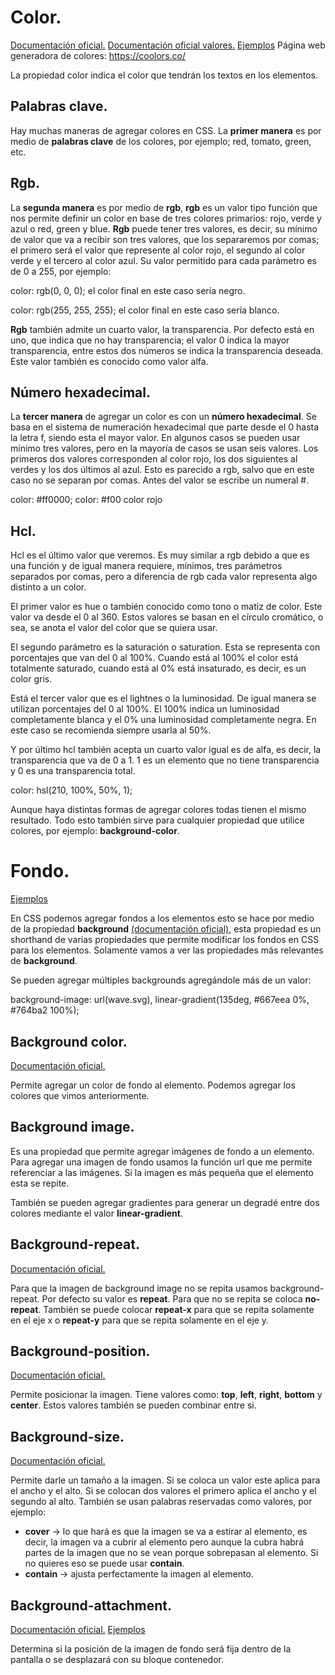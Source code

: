 ﻿# Color.

[Documentación oficial.](https://developer.mozilla.org/es/docs/Web/CSS/color)
[Documentación oficial valores.](https://developer.mozilla.org/es/docs/Web/CSS/color_value)
[Ejemplos](https://github.com/Juan122113/CursoCSS/tree/main/07-Fondos%20y%20Colores)
Página web generadora de colores: https://coolors.co/

La propiedad color indica el color que tendrán los textos en los elementos.

## Palabras clave.

Hay muchas maneras de agregar colores en CSS. La **primer manera** es por medio de __palabras clave__ de los colores, por ejemplo; red, tomato, green, etc. 

## Rgb.

La **segunda manera** es por medio de __rgb__, **rgb** es un valor tipo función que nos permite definir un color en base de tres colores primarios: rojo, verde y azul o red, green y blue. __Rgb__ puede tener tres valores, es decir, su mínimo de valor que va a recibir son tres valores, que los separaremos por comas; el primero será el valor que represente al color rojo, el segundo al color verde y el tercero al color azul. Su valor permitido para cada parámetro es de 0 a 255, por ejemplo:

color: rgb(0, 0, 0); 
el color final en este caso sería negro.

color: rgb(255, 255, 255);
el color final en este caso sería blanco.

**Rgb** también admite un cuarto valor, la transparencia. Por defecto está en uno, que indica que no hay transparencia; el valor 0 indica la mayor transparencia, entre estos dos números se indica la transparencia deseada. Este valor también es conocido como valor alfa.

## Número hexadecimal.

La __tercer manera__ de agregar un color es con un **número hexadecimal**. Se basa en el sistema de numeración hexadecimal que parte desde el 0 hasta la letra f, siendo esta el mayor valor. En algunos casos se pueden usar mínimo tres valores, pero en la mayoría de casos se usan seis valores. Los primeros dos valores corresponden al color rojo, los dos siguientes al verdes y los dos últimos al azul. Esto es parecido a rgb, salvo que en este caso no se separan por comas. Antes del valor se escribe un numeral #.

color: #ff0000;
color: #f00
color rojo

## Hcl.

Hcl es el último valor que veremos. Es muy similar a rgb debido a que es una función y de igual manera requiere, mínimos, tres parámetros separados por comas, pero a diferencia de rgb cada valor representa algo distinto a un color. 

El primer valor es hue o también conocido como tono o matiz de color. Este valor va desde el 0 al 360. Estos valores se basan en el círculo cromático, o sea, se anota el valor del color que se quiera usar.

El segundo parámetro es la saturación o saturation. Esta se representa con porcentajes que van del 0 al 100%. Cuando está al 100% el color está totalmente saturado, cuando está al 0% está insaturado, es decir, es un color gris.

Está el tercer valor que es el lightnes o la luminosidad. De igual manera se utilizan porcentajes del 0 al 100%. El 100% indica un luminosidad completamente blanca y el 0% una luminosidad completamente negra. En este caso se recomienda siempre usarla al 50%.

Y por último hcl también acepta un cuarto valor igual es de alfa, es decir, la transparencia que va de 0 a 1. 1  es un elemento que no tiene transparencia y 0 es una transparencia total.

color: hsl(210, 100%, 50%, 1);

Aunque haya distintas formas de agregar colores todas tienen el mismo resultado.
Todo esto también sirve para cualquier propiedad que utilice colores, por ejemplo: **background-color**.

# Fondo.

[Ejemplos](https://github.com/Juan122113/CursoCSS/tree/main/07-Fondos%20y%20Colores)

En CSS podemos agregar fondos a los elementos esto se hace por medio de la propiedad __background__ [(documentación oficial)](https://developer.mozilla.org/es/docs/Web/CSS/background), esta propiedad es un shorthand de varias propiedades que permite modificar los fondos en CSS para los elementos. Solamente vamos a ver las propiedades más relevantes de **background**.

Se pueden agregar múltiples backgrounds agregándole más de un valor:

background-image: url(wave.svg), linear-gradient(135deg, #667eea  0%, #764ba2  100%);

## Background color.

[Documentación oficial.](https://developer.mozilla.org/es/docs/Web/CSS/background-color)

Permite agregar un color de fondo al elemento. Podemos agregar los colores que vimos anteriormente.

## Background image.

Es una propiedad que permite agregar imágenes de fondo a un elemento. Para agregar una imagen de fondo usamos la función url que me permite referenciar a las imágenes. Si la imagen es más pequeña que el elemento esta se repite.

También se pueden agregar gradientes para generar un degradé entre dos colores mediante el valor **linear-gradient**.

## Background-repeat.

[Documentación oficial.](https://developer.mozilla.org/es/docs/Web/CSS/background-repeat)

Para que la imagen de background image no se repita usamos background-repeat. Por defecto su valor es **repeat**. Para que no se repita se coloca __no-repeat__. También se puede colocar **repeat-x** para que se repita solamente en el eje x o __repeat-y__ para que se repita solamente en el eje y.

## Background-position.

[Documentación oficial.](https://developer.mozilla.org/es/docs/Web/CSS/background-position)

Permite posicionar la imagen. Tiene valores como: **top**, __left__, **right**, __bottom__ y **center**. Estos valores también se pueden combinar entre si.

## Background-size.

[Documentación oficial.](https://developer.mozilla.org/es/docs/Web/CSS/background-size)

Permite darle un tamaño a la imagen. Si se coloca un valor este aplica para el ancho y el alto. Si se colocan dos valores el primero aplica el ancho y el segundo al alto. También se usan palabras reservadas como valores, por ejemplo: 
+ __cover__ -> lo que hará es que la imagen se va a estirar al elemento, es decir, la imagen va a cubrir al elemento pero aunque la cubra habrá partes de la imagen que no se vean porque sobrepasan al elemento. Si no quieres eso se puede usar **contain**.
+ __contain__ -> ajusta perfectamente la imagen al elemento.

## Background-attachment.

[Documentación oficial.](https://developer.mozilla.org/es/docs/Web/CSS/background-attachment)
[Ejemplos](https://github.com/Juan122113/CursoCSS/tree/main/22-Landing%20page%20sunny/sunnyside-agency-landing-page-main)

Determina si la posición de la imagen de fondo será fija dentro de la pantalla o se desplazará con su bloque contenedor.
